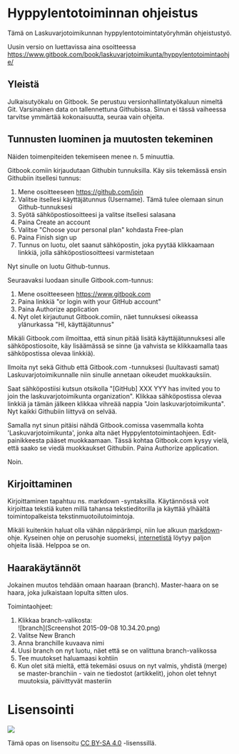 Hyppylentotoiminnan ohjeistus
======

Tämä on Laskuvarjotoimikunnan hyppylentotoimintatyöryhmän ohjeistustyö.

Uusin versio on luettavissa aina osoitteessa https://www.gitbook.com/book/laskuvarjotoimikunta/hyppylentotoimintaohje/


## Yleistä

Julkaisutyökalu on Gitbook. Se perustuu versionhallintatyökaluun nimeltä Git. Varsinainen data on tallennettuna Githubissa. Sinun ei tässä vaiheessa tarvitse ymmärtää kokonaisuutta, seuraa vain ohjeita.

## Tunnusten luominen ja muutosten tekeminen

Näiden toimenpiteiden tekemiseen menee n. 5 minuuttia.

Gitbook.comiin kirjaudutaan Githubin tunnuksilla. Käy siis tekemässä ensin Githubiin itsellesi tunnus:

1. Mene osoitteeseen https://github.com/join
2. Valitse itsellesi käyttäjätunnus (Username). Tämä tulee olemaan sinun Github-tunnuksesi
3. Syötä sähköpostiosoitteesi ja valitse itsellesi salasana
4. Paina Create an account
5. Valitse "Choose your personal plan" kohdasta Free-plan
6. Paina Finish sign up
5. Tunnus on luotu, olet saanut sähköpostin, joka pyytää klikkaamaan linkkiä, jolla sähköpostiosoitteesi varmistetaan

Nyt sinulle on luotu Github-tunnus.

Seuraavaksi luodaan sinulle Gitbook.com-tunnus:

1. Mene osoitteeseen https://www.gitbook.com
2. Paina linkkiä "or login with your GitHub account"
3. Paina Authorize application
4. Nyt olet kirjautunut Gitbook.comiin, näet tunnuksesi oikeassa ylänurkassa "HI, käyttäjätunnus"

Mikäli Gitbook.com ilmoittaa, että sinun pitää lisätä käyttäjätunnuksesi alle sähköpostiosoite, käy lisäämässä se sinne (ja vahvista se klikkaamalla taas sähköpostissa olevaa linkkiä).

Ilmoita nyt sekä Github että Gitbook.com -tunnuksesi (luultavasti samat) Laskuvarjotoimikunnalle niin sinulle annetaan oikeudet muokkauksiin.

Saat sähköpostiisi kutsun otsikolla "[GitHub] XXX YYY has invited you to join the laskuvarjotoimikunta organization". Klikkaa sähköpostissa olevaa linkkiä ja tämän jälkeen klikkaa vihreää nappia "Join laskuvarjotoimikunta". Nyt kaikki Githubiin liittyvä on selvää.

Samalla nyt sinun pitäisi nähdä Gitbook.comissa vasemmalla kohta 'Laskuvarjotoimikunta', jonka alta näet Hyppylentotoimintaohjeen. Edit-painikkeesta pääset muokkaamaan. Tässä kohtaa Gitbook.com kysyy vielä, että saako se viedä muokkaukset Githubiin. Paina Authorize application.

Noin.

## Kirjoittaminen

Kirjoittaminen tapahtuu ns. markdown -syntaksilla. Käytännössä voit kirjoittaa tekstiä kuten millä tahansa tekstieditorilla ja käyttää ylhäältä toimintopalkeista tekstinmuotoilutoimintoja.

Mikäli kuitenkin haluat olla vähän näppärämpi, niin lue alkuun [markdown](https://github.com/akx/markdown-cheatsheet-fi/blob/master/Markdown-Ohje.md)-ohje. Kyseinen ohje on perusohje suomeksi, [internetistä](https://www.google.fi/?gws_rd=ssl#safe=off&q=markdown+syntax) löytyy paljon ohjeita lisää. Helppoa se on.

## Haarakäytännöt

Jokainen muutos tehdään omaan haaraan (branch). Master-haara on se haara, joka julkaistaan lopulta sitten ulos.

Toimintaohjeet:

1. Klikkaa branch-valikosta:<br>![branch](Screenshot 2015-09-08 10.34.20.png)
2. Valitse New Branch
3. Anna branchille kuvaava nimi
4. Uusi branch on nyt luotu, näet että se on valittuna branch-valikossa
5. Tee muutokset haluamaasi kohtiin
6. Kun olet sitä mieltä, että tekemäsi osuus on nyt valmis, yhdistä (merge) se master-branchiin - vain ne tiedostot (artikkelit), johon olet tehnyt muutoksia, päivittyvät masteriin

# Lisensointi

![](https://i.creativecommons.org/l/by-sa/4.0/88x31.png)

Tämä opas on lisensoitu [CC BY-SA 4.0](https://creativecommons.org/licenses/by-sa/4.0/deed.fi) -lisenssillä.
